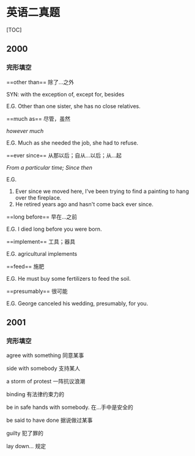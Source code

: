 # 英语二真题

[TOC]

## 2000

### 完形填空



==other than==  除了...之外

SYN:  with the exception of,   except for,   besides

E.G. Other than one sister, she has no close relatives.



==much as==   尽管，虽然   

*however much*

E.G. Much as she needed the job, she had to refuse.



==ever since== 从那以后；自从...以后；从...起 

*From a particular time; Since then*

E.G. 

1. Ever since we moved here, I've been trying to find a painting to hang over the fireplace.
2. He retired years ago and hasn't come back ever since.



==long before== 早在...之前

E.G. I died long before you were born.



==implement== 工具；器具

E.G. agricultural implements



==feed== 施肥

E.G. He must buy some fertilizers to feed the soil.



==presumably== 很可能

E.G. George canceled his wedding, presumably, for you.

## 2001

### 完形填空

agree with something 同意某事

side with somebody 支持某人

a storm of protest 一阵抗议浪潮

binding 有法律约束力的

be in safe hands with somebody. 在...手中是安全的

be said to have done	据说做过某事

guilty 犯了罪的

lay down... 规定